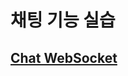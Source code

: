 # 채팅 기능 실습

## [Chat WebSocket](https://github.com/donghun-k/back-end-express/tree/main/chat/websocket)
